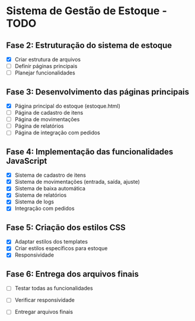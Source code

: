 # Sistema de Gestão de Estoque - TODO

## Fase 2: Estruturação do sistema de estoque
- [x] Criar estrutura de arquivos
- [ ] Definir páginas principais
- [ ] Planejar funcionalidades

## Fase 3: Desenvolvimento das páginas principais
- [x] Página principal do estoque (estoque.html)
- [ ] Página de cadastro de itens
- [ ] Página de movimentações
- [ ] Página de relatórios
- [ ] Página de integração com pedidos

## Fase 4: Implementação das funcionalidades JavaScript
- [x] Sistema de cadastro de itens
- [x] Sistema de movimentações (entrada, saída, ajuste)
- [x] Sistema de baixa automática
- [x] Sistema de relatórios
- [x] Sistema de logs
- [x] Integração com pedidos

## Fase 5: Criação dos estilos CSS
- [x] Adaptar estilos dos templates
- [x] Criar estilos específicos para estoque
- [x] Responsividade

## Fase 6: Entrega dos arquivos finais
- [ ] Testar todas as funcionalidades
- [ ] Verificar responsividade
- [ ] Entregar arquivos finais

